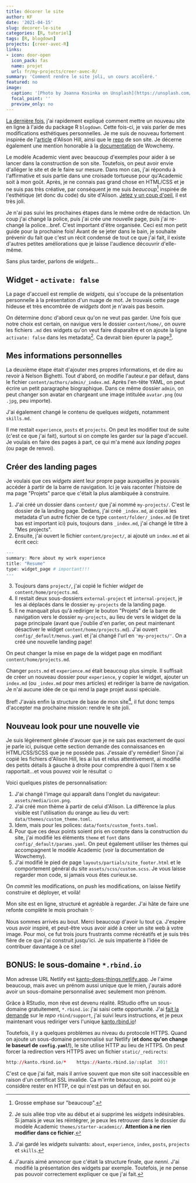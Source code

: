 ```yaml
---
title: décorer le site
author: KF
date: '2021-04-15'
slug: decorer-le-site
categories: [R, tutoriel]
tags: [R, blogdown]
projects: [creer-avec-R]
links:
- icon: door-open
  icon_pack: fas
  name: projet
  url: fr/my-projects/creer-avec-R/
summary: 'Comment rendre le site joli, un cours accéléré.'
featured: no
image:
  caption: '[Photo by Joanna Kosinka on Unsplash](https://unsplash.com/photos/1_CMoFsPfso)'
  focal_point: ''
  preview_only: no
---
```


[La dernière fois](/fr/post/l-origine-du-site/), j'ai rapidement expliqué comment mettre un nouveau site en ligne à l'aide du package R `blogdown`. Cette fois-ci, je vais parler de mes modifications esthétiques personnelles. Je me suis de nouveau fortement inspirée de l'[article](https://alison.rbind.io/post/new-year-new-blogdown/) d'Alison Hill, ainsi que le [repo](https://github.com/rbind/apreshill) de son site. Je décerne également une mention honorable à la [documentation](https://wowchemy.com/docs/) de Wowchemy.

Le modèle Academic vient avec beaucoup d'exemples pour aider à se lancer dans la construction de son site. Toutefois, on peut avoir envie d'alléger le site et de le faire sur mesure. Dans mon cas, j'ai répondu à l'affirmative et suis partie dans une croisade tortueuse pour qu'Academic soit à mon goût. Après, je ne connais pas grand chose en HTML/CSS et je ne suis pas très créative, par conséquent je me suis _beaucoup_[^1] inspirée de l'esthétique (et donc du code) du site d'Alison. [Jetez y un coup d'oeil](https://alison.rbind.io), il est très joli.

[^1]:Grosse emphase sur "beaucoup".

Je n'ai pas suivi les prochaines étapes dans le même ordre de rédaction. Un coup j'ai changé la police, puis j'ai crée une nouvelle page, puis j'ai re-changé la police...bref. C'est important d'être organisée. Ceci est mon petit guide pour la prochaine fois! Avant de se jeter dans le bain, je souhaite prévenir du fait que c'est un récit condensé de tout ce que j'ai fait, il existe d'autres petites améliorations que je laisse l'audience découvrir d'elle-même.

Sans plus tarder, parlons de _widgets_...

## Widget - `activate: false`

La page d'accueil est remplie de _widgets_, qui s'occupe de la présentation personnelle à la présentation d'un nuage de mot. Je trouvais cette page hideuse et très encombrée de _widgets_ dont je n'avais pas besoin.

On détermine donc d'abord ceux qu'on ne veut pas garder. Une fois que notre choix est certain, on navigue vers le dossier `content/home/`, on ouvre les fichiers `.md` des widgets qu'on veut faire disparaître et on ajoute la ligne `activate: false` dans les metadata[^2]. Ca devrait bien épurer la page[^3].

[^2]:Je suis allée trop vite au début et ai supprimé les _widgets_ indésirables. Si jamais je veux les réintégrer, je peux les retrouver dans le dossier du modèle Academic `themes/starter-academic/`. **Attention à ne rien modifier dans ce fichier**.
[^3]:J'ai gardé les _widgets_ suivants: `about`, `experience`, `index`, `posts`, `projects` et `skills`.

## Mes informations personnelles

La deuxième étape était d'ajouter mes propres informations, et de dire au revoir à Nelson Bighetti. Tout d'abord, on modifie l'auteur.e par défaut, dans le fichier `content/authors/admin/_index.md`. Après l'en-tête YAML, on peut écrire un petit paragraphe biographique. Dans ce même dossier `admin`, on peut changer son avatar en chargeant une image intitulée `avatar.png` (ou `.jpg`, peu importe).

J'ai également changé le contenu de quelques _widgets_, notamment `skills.md`.

Il me restait `experience`, `posts` et `projects`. On peut les modifier tout de suite (c'est ce que j'ai fait), surtout si on compte les garder sur la page d'accueil. Je voulais en faire des pages à part, ce qui m'a mené aux _landing pages_ (ou page de renvoi).

## Créer des landing pages

Je voulais que ces _widgets_ aient leur propre page auxquelles je pouvais accéder à partir de la barre de navigation. Ici je vais raconter l'histoire de ma page "Projets" parce que c'était la plus alambiquée à construire.

1. J'ai créé un dossier dans `content/` que j'ai nommé `my-projects/`. C'est le dossier de la landing page. Dedans, j'ai créé `_index.md`, ai copié les metadata d'un autre fichier de ce type `content/folder/_index.md` (le tiret bas est important ici) puis, toujours dans `_index.md`, j'ai changé le titre à "Mes projects".
2. Ensuite, j'ai ouvert le fichier `content/project/`, ai ajouté un `index.md` et ai écrit ceci:


```r
---
summary: More about my work experience
title: "Resume"
type: widget_page # important!!!
---
```

3. Toujours dans `project/`, j'ai copié le fichier _widget_ de `content/home/projects.md`.
4. Il restait deux sous-dossiers `external-project` et `internal-project`, je les ai déplacés dans le dossier `my-projects` de la landing page.
5. Il ne manquait plus qu'à rediriger le bouton "Projets" de la barre de navigation vers le dossier `my-projects`, au lieu de vers le widget de la page principale (avant que j'oublie d'en parler, on peut maintenant désactiver le widget `content/home/projects.md`). J'ai ouvert `config/_default/menus.yaml` et j'ai changé l'url en `'my-projects/'`. On a créé une nouvelle landing page!

On peut changer la mise en page de la widget page en modifiant `content/home/projects.md`.

Changer `posts.md` et `experience.md` était beaucoup plus simple. Il suffisait de créer un nouveau dossier pour `experience`, y copier le widget, ajouter un `index.md` (ou `_index.md` pour mes articles) et rediriger la barre de navigation. Je n'ai aucune idée de ce qui rend la page projet aussi spéciale.

Bref! J'avais enfin la structure de base de mon site[^4], il fut donc temps d'accepter ma prochaine mission: rendre le site joli.

[^4]:J'aurais aimé annoncer que c'était la structure finale, _que nenni_. J'ai modifié la présentation des widgets par exemple. Toutefois, je ne pense pas pouvoir correctement expliquer ce que j'ai fait.

## Nouveau look pour une nouvelle vie

Je suis légèrement gênée d'avouer que je ne sais pas exactement de quoi je parle ici, puisque cette section demande des connaissances en HTML/CSS/SCSS que je ne possède pas. J'essaie d'y remédier! Sinon j'ai copié les fichiers d'Alison Hill, les ai lus et relus attentivement, ai modifié des petits détails à gauche à droite pour comprendre à quoi l'item x se rapportait...et vous pouvez voir le résultat :relaxed:

Voici quelques pistes de personnalisation:

1. J'ai changé l'image qui apparaît dans l'onglet du navigateur: `assets/media/icon.png`.
2. J'ai créé mon thème à partir de celui d'Alison. La différence la plus visible est l'utilisation du orange au lieu du vert: `data/themes/custom_theme.toml`.
3. Idem, mais pour les polices: `data/fonts/custom_fonts.toml`.
4. Pour que ces deux points soient pris en compte dans la construction du site, j'ai modifié les éléments `theme` et `font` dans `config/_default/params.yaml`. On peut également utiliser les thèmes qui accompagnent le modèle Academic (voir la documentation de Wowchemy).
5. J'ai modifié le pied de page `layouts/partials/site_footer.html` et le comportement général du site `assets/scss/custom.scss`. Je vous laisse regarder mon code, si jamais vous êtes curieux.se.

On _commit_ les modifications, on _push_ les modifications, on laisse Netlify construire et déployer, et voilà!

Mon site est en ligne, structuré et agréable à regarder. J'ai hâte de faire une refonte complète le mois prochain :sparkles:

Nous sommes arrivés au bout. Merci beaucoup d'avoir lu tout ça. J'espère vous avoir inspiré, et peut-être vous avoir aidé à créer un site web à votre image. Pour moi, ce fut trois jours frustrants comme récréatifs et je suis très fière de ce que j'ai construit jusqu'ici. Je suis impatiente à l'idée de contribuer davantage à ce site!

## BONUS: le sous-domaine `*.rbind.io`

Mon adresse URL Netlify est [kanto-does-things.netlify.app](https://kanto-does-things.netlify.app). Je l'aime beaucoup, mais avec un prénom aussi unique que le mien, j'aurais adoré avoir un sous-domaine personnalisé avec seulement mon prénom.

Grâce à RStudio, mon rêve est devenu réalité. RStudio offre un sous-domaine gratuitement, `*.rbind.io`: j'ai saisi cette opportunité. J'ai [fait la demande](https://alison.rbind.io/post/2017-06-12-up-and-running-with-blogdown/#rbindio-domain-names) sur le _repo_ `rbind/support`, j'ai suivi leurs instructions, et je peux maintenant vous rediriger vers l'unique [kanto.rbind.io](http://kanto.rbind.io)!

Toutefois, il y a quelques problèmes au niveau du protocole HTTPS. Quand on ajoute un sous-domaine personnalisé sur Netlify (**et donc qu'on change le baseurl de `config.yaml`!**), le site utilise HTTP au lieu de HTTPS. On peut forcer la redirection vers HTTPS avec un fichier `static/_redirects`:


```r
http://kanto.rbind.io/*    https://kanto.rbind.io/:splat  301!
```

C'est ce que j'ai fait, mais il arrive souvent que mon site soit inaccessible en raison d'un certificat SSL invalide. Ca m'irrite beaucoup, au point où je considère rester en HTTP, ce qui n'est pas un défaut en soi.
